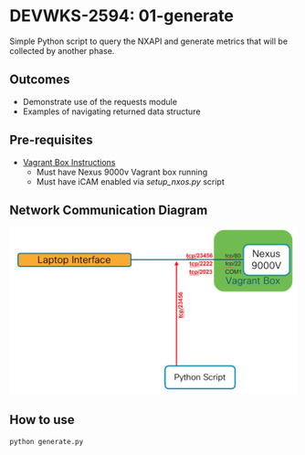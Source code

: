# DEVWKS-2594: 01-generate

Simple Python script to query the NXAPI and generate metrics
that will be collected by another phase.

## Outcomes

- Demonstrate use of the requests module
- Examples of navigating returned data structure

## Pre-requisites

- [Vagrant Box Instructions](../../n9kv/README.md)
  - Must have Nexus 9000v Vagrant box running
  - Must have iCAM enabled via *setup_nxos.py* script

## Network Communication Diagram

![Network Diagram](images/Step01-Network-Communication.png)

## How to use

    python generate.py

